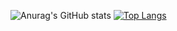 ![Anurag's GitHub stats](https://github-readme-stats.vercel.app/api?username=ziqinggao&show_icons=true&theme=dracula) [![Top Langs](https://github-readme-stats.vercel.app/api/top-langs/?username=ziqinggao&langs_count=3)](https://github.com/anuraghazra/github-readme-stats)
